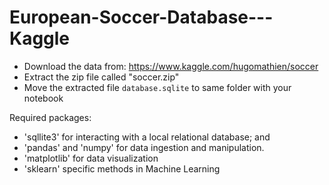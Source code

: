 # European-Soccer-Database---Kaggle

- Download the data from: https://www.kaggle.com/hugomathien/soccer
- Extract the zip file called "soccer.zip"
- Move the extracted file `database.sqlite` to same folder with your notebook

Required packages:
- 'sqllite3' for interacting with a local relational database; and
- 'pandas' and 'numpy' for data ingestion and manipulation.
- 'matplotlib' for data visualization 
- 'sklearn' specific methods in Machine Learning
